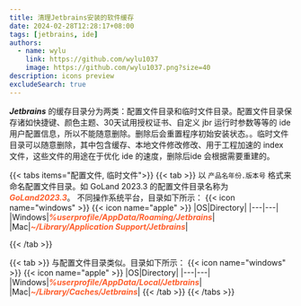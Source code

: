 ```yaml
---
title: 清理Jetbrains安装的软件缓存
date: 2024-02-28T12:28:17+08:00
tags: [jetbrains, ide]
authors:
  - name: wylu
    link: https://github.com/wylu1037
    image: https://github.com/wylu1037.png?size=40
description: icons preview
excludeSearch: true
---
```


<font style="font-style:italic;font-weight:bold;">Jetbrains</font> 的缓存目录分为两类：配置文件目录和临时文件目录。配置文件目录保存诸如快捷键、颜色主题、30天试用授权证书、自定义 jbr 运行时参数等等的 ide 用户配置信息，所以不能随意删除。删除后会重置程序初始安装状态。。临时文件目录可以随意删除，其中包含缓存、本地文件修改修改、用于工程加速的 index 文件，这些文件的用途在于优化 ide 的速度，删除后ide 会根据需要重建的。


{{< tabs items="配置文件, 临时文件">}}
  {{< tab >}}
    以 `产品名年份.版本号` 格式来命名配置文件目录。如 GoLand 2023.3 的配置文件目录名称为 <font style="font-weight:bold;color:#fe5e2c;font-style:italic;">GoLand2023.3</font>。
    不同操作系统平台，目录如下所示：
    {{< icon name="windows" >}}
    {{< icon name="apple" >}}
    |OS|Directory|
    |---|---|
    |Windows|<font style="font-weight:bold;color:#fe5e2c;font-style:italic;">%userprofile/AppData/Roaming/Jetbrains</font>|
    |Mac|<font style="font-weight:bold;color:#fe5e2c;font-style:italic;">~/Library/Application Support/Jetbrains</font>|

  {{< /tab >}}

  {{< tab >}}
    与配置文件目录类似。目录如下所示：
    {{< icon name="windows" >}}
    {{< icon name="apple" >}}
    |OS|Directory|
    |---|---|
    |Windows|<font style="font-weight:bold;color:#fe5e2c;font-style:italic;">%userprofile/AppData/Local/Jetbrains</font>|
    |Mac|<font style="font-weight:bold;color:#fe5e2c;font-style:italic;">~/Library/Caches/Jetbrains</font>|
  {{< /tab >}}
{{< /tabs >}}

